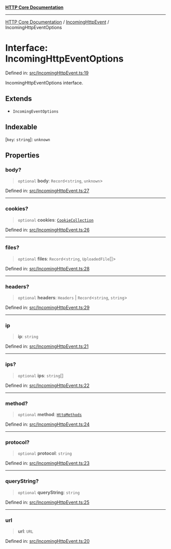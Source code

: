 [**HTTP Core Documentation**](../../README.md)

***

[HTTP Core Documentation](../../README.md) / [IncomingHttpEvent](../README.md) / IncomingHttpEventOptions

# Interface: IncomingHttpEventOptions

Defined in: [src/IncomingHttpEvent.ts:19](https://github.com/stonemjs/http-core/blob/6577700bdede2420a5df45a338635c35547070ea/src/IncomingHttpEvent.ts#L19)

IncomingHttpEventOptions interface.

## Extends

- `IncomingEventOptions`

## Indexable

\[`key`: `string`\]: `unknown`

## Properties

### body?

> `optional` **body**: `Record`\<`string`, `unknown`\>

Defined in: [src/IncomingHttpEvent.ts:27](https://github.com/stonemjs/http-core/blob/6577700bdede2420a5df45a338635c35547070ea/src/IncomingHttpEvent.ts#L27)

***

### cookies?

> `optional` **cookies**: [`CookieCollection`](../../cookies/CookieCollection/classes/CookieCollection.md)

Defined in: [src/IncomingHttpEvent.ts:26](https://github.com/stonemjs/http-core/blob/6577700bdede2420a5df45a338635c35547070ea/src/IncomingHttpEvent.ts#L26)

***

### files?

> `optional` **files**: `Record`\<`string`, `UploadedFile`[]\>

Defined in: [src/IncomingHttpEvent.ts:28](https://github.com/stonemjs/http-core/blob/6577700bdede2420a5df45a338635c35547070ea/src/IncomingHttpEvent.ts#L28)

***

### headers?

> `optional` **headers**: `Headers` \| `Record`\<`string`, `string`\>

Defined in: [src/IncomingHttpEvent.ts:29](https://github.com/stonemjs/http-core/blob/6577700bdede2420a5df45a338635c35547070ea/src/IncomingHttpEvent.ts#L29)

***

### ip

> **ip**: `string`

Defined in: [src/IncomingHttpEvent.ts:21](https://github.com/stonemjs/http-core/blob/6577700bdede2420a5df45a338635c35547070ea/src/IncomingHttpEvent.ts#L21)

***

### ips?

> `optional` **ips**: `string`[]

Defined in: [src/IncomingHttpEvent.ts:22](https://github.com/stonemjs/http-core/blob/6577700bdede2420a5df45a338635c35547070ea/src/IncomingHttpEvent.ts#L22)

***

### method?

> `optional` **method**: [`HttpMethods`](../../declarations/enumerations/HttpMethods.md)

Defined in: [src/IncomingHttpEvent.ts:24](https://github.com/stonemjs/http-core/blob/6577700bdede2420a5df45a338635c35547070ea/src/IncomingHttpEvent.ts#L24)

***

### protocol?

> `optional` **protocol**: `string`

Defined in: [src/IncomingHttpEvent.ts:23](https://github.com/stonemjs/http-core/blob/6577700bdede2420a5df45a338635c35547070ea/src/IncomingHttpEvent.ts#L23)

***

### queryString?

> `optional` **queryString**: `string`

Defined in: [src/IncomingHttpEvent.ts:25](https://github.com/stonemjs/http-core/blob/6577700bdede2420a5df45a338635c35547070ea/src/IncomingHttpEvent.ts#L25)

***

### url

> **url**: `URL`

Defined in: [src/IncomingHttpEvent.ts:20](https://github.com/stonemjs/http-core/blob/6577700bdede2420a5df45a338635c35547070ea/src/IncomingHttpEvent.ts#L20)
